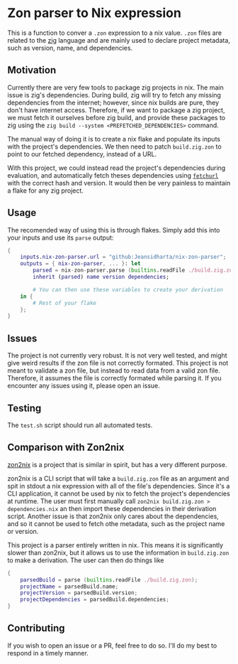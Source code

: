 # Zon parser to Nix expression

This is a function to conver a `.zon` expression to a nix value. `.zon` files are related to the [zig](https://ziglang.org/) language and are mainly used to declare project metadata, such as version, name, and dependencies.

## Motivation

Currently there are very few tools to package zig projects in nix. The main issue is zig's dependencies. During build, zig will try to fetch any missing dependencies from the internet; however, since nix builds are pure, they don't have internet access. Therefore, if we want to package a zig project, we must fetch it ourselves before zig build, and provide these packages to zig using the `zig build --system <PREFETCHED_DEPENDENCIES>` command.

The manual way of doing it is to create a nix flake and populate its inputs with the project's dependencies. We then need to patch `build.zig.zon` to point to our fetched dependency, instead of a URL.

With this project, we could instead read the project's dependencies during evaluation, and automatically fetch theses dependencies using [`fetchurl`](https://nixos.org/manual/nixpkgs/stable/#sec-pkgs-fetchers-fetchurl) with the correct hash and version. It would then be very painless to maintain a flake for any zig project.

## Usage

The recomended way of using this is through flakes. Simply add this into your inputs and use its `parse` output:
```nix
{
    inputs.nix-zon-parser.url = "github:Jeansidharta/nix-zon-parser";
    outputs = { nix-zon-parser, ... }: let
        parsed = nix-zon-parser.parse (builtins.readFile ./build.zig.zon);
        inherit (parsed) name version dependencies;

        # You can then use these variables to create your derivation
    in {
        # Rest of your flake
    };
}
```

## Issues

The project is not currently very robust. It is not very well tested, and might give weird results if the zon file is not correctly formated. This project is not meant to validate a zon file, but instead to read data from a valid zon file. Therefore, it assumes the file is correctly formated while parsing it. If you encounter any issues using it, please open an issue.

## Testing

The `test.sh` script should run all automated tests.

## Comparison with Zon2nix

[zon2nix](https://github.com/nix-community/zon2nix) is a project that is similar in spirit, but has a very different purpose.

zon2nix is a CLI script that will take a `build.zig.zon` file as an argument and spit in stdout a nix expression with all of the file's dependencies. Since it's a CLI application, it cannot be used by nix to fetch the project's dependencies at runtime. The user must first manually call `zon2nix build.zig.zon > dependencies.nix` an then import these dependencies in their derivation script. Another issue is that zon2nix only cares about the dependencies, and so it cannot be used to fetch othe metadata, such as the project name or version.

This project is a parser entirely written in nix. This means it is significantly slower than zon2nix, but it allows us to use the information in `build.zig.zon` to make a derivation. The user can then do things like

```nix
{
    parsedBuild = parse (builtins.readFile ./build.zig.zon);
    projectName = parsedBuild.name;
    projectVersion = parsedBuild.version;
    projectDependencies = parsedBuild.dependencies;
}
```

## Contributing

If you wish to open an issue or a PR, feel free to do so. I'll do my best to respond in a timely manner.
